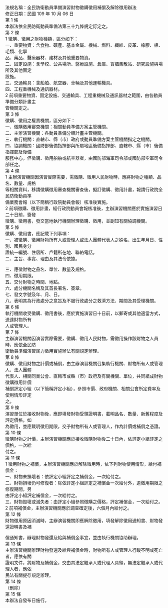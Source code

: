 法規名稱：全民防衛動員準備演習財物徵購徵用補償及解除徵用辦法  
修正日期：民國 109 年 10 月 06 日  
第 1 條  
本辦法依全民防衛動員準備法第三十九條規定訂定之。  
第 2 條  
1 徵購、徵用之財物種類，區分如下：  
一、重要物資：含食物、礦產、基本金屬、機械、燃料、纖維、皮革、橡膠、棉、毛類、化學  
品、藥品、醫療器材、建材及其他重要物資。  
二、固定設施：含學校、公共場所、醫療設施、倉庫、貨櫃集散站、研究設施與場所及其他固定  
設施。  
三、交通輸具：含船舶、航空器、車輛及其他運輸機具。  
四、工程重機械及通訊器材。  
2 前項重要物資、固定設施、交通輸具、工程重機械及通訊器材之範圍，由各動員準備分類計畫主  
管機關定之。  
第 3 條  
徵購、徵用之權責機關，區分如下：  
一、徵購徵用審查機關：相關動員準備方案主管機關。  
二、主辦演習機關：各動員準備分類計畫主管機關。  
三、執行機關：直轄市、縣（市）政府或動員準備方案主管機關指定之機關。  
四、協調機關：國防部後備指揮部與所屬地區後備指揮部、直轄市、縣（市）後備指揮部及後備  
服務中心。但徵購、徵用船舶或航空器者，由國防部海軍司令部或國防部空軍司令部任之。  
第 4 條  
1 主辦演習機關因演習實際需要，需徵購、徵用人民財物時，應將財物之種類、品名、數量、規格  
等相關資料，移請徵購徵用審查機關審查後，擬訂徵購、徵用計畫，報請行政院全民防衛動員準  
備業務會報（以下簡稱行政院動員會報）核准後實施。  
2 前項徵購、徵用計畫，經行政院動員會報核准後，主辦演習機關應於實施演習日二十日前，簽發  
徵購、徵用書，發交當地執行機關辦理徵購、徵用，並副知有關協調機關。  
第 5 條  
徵購、徵用書，應記載下列事項：  
一、被徵購、徵用財物所有人或管理人或法人團體代表人之姓名、出生年月日、性別、國民身分  
證統一編號、住居所、戶籍所在地、聯絡電話。  
二、主旨、事實、理由及其法令依據。  


三、應徵財物之品名、單位、數量及規格。  
四、徵用期限。  
五、交付財物之時間、地點。  
六、處分機關名稱及其首長署名、簽章。  
七、發文字號及年、月、日。  
八、表明其為行政處分之意旨及不服行政處分之救濟方法、期間及其受理機關。  
第 6 條  
執行機關收受徵購、徵用書後，應於實施演習日十日前，以郵寄或其他適當方式，送達財物所有  
人或管理人。  
第 7 條  
主辦演習機關因演習實際需要，徵購、徵用人民財物，需徵用操作該財物之人員時，應依全民防  
衛動員準備演習民力徵用實施辦法有關規定辦理。  
第 8 條  
徵購、徵用財物之計價或補償，由主辦演習機關召集執行機關、財物所有人或管理人、法人團體  
代表人、相關同業公會、直轄市或縣（市）政府及有關機關、單位，共同組成財物徵購徵用計價  
補償評定小組（以下簡稱評定小組），參照市價、政府機關、相關公會所定費率及使用情形評定  
之。  
第 9 條  
演習單位於接收財物後，應即填發財物受領證明書，載明品名、數量、新舊程度及評定價格，如  
為徵用，並應載明徵用期限，交予財物所有人或管理人，作為計價或補償之憑證。  
第 10 條  
徵購財物之計價，主辦演習機關應於接收徵購財物後二十日內，依評定小組評定之價格，一次給  
付之。  
第 11 條  
1 徵用財物之補償，主辦演習機關應於解除徵用時，依下列財物使用情形，給付補償金：  
一、財物未損壞者：依評定小組評定之補償金，一次給付之。  
二、財物損壞仍可修復者：除依評定小組評定之補償金一次給付外，逾徵用期限之修復期間，另  
由評定小組評定補償金，一次給付之。  
三、財物毀壞或滅失者：由評定小組參照徵購之價格，評定補償金，一次給付之。  
2 前項補償金，主辦演習機關應於調查確定後，六個月內給付之。  
第 12 條  
財物徵用原因消滅時，主辦演習機關即應解除徵用，填發解除徵用通知書、財物發還證明書及補  


償通知書，辦理財物發還及給與補償金事宜，並由執行機關協助辦理。  
第 13 條  
主辦演習機關辦理財物發還及給與補償金時，財物所有人或管理人行蹤不明或死亡者，應依有關  
證明文件，將財物及補償金，交由其法定繼承人或代理人具領，無法定繼承人或代理人者，應依  
民法有關提存規定辦理。  
第 14 條  
（刪除）  
第 15 條  
本辦法自發布日施行。  


